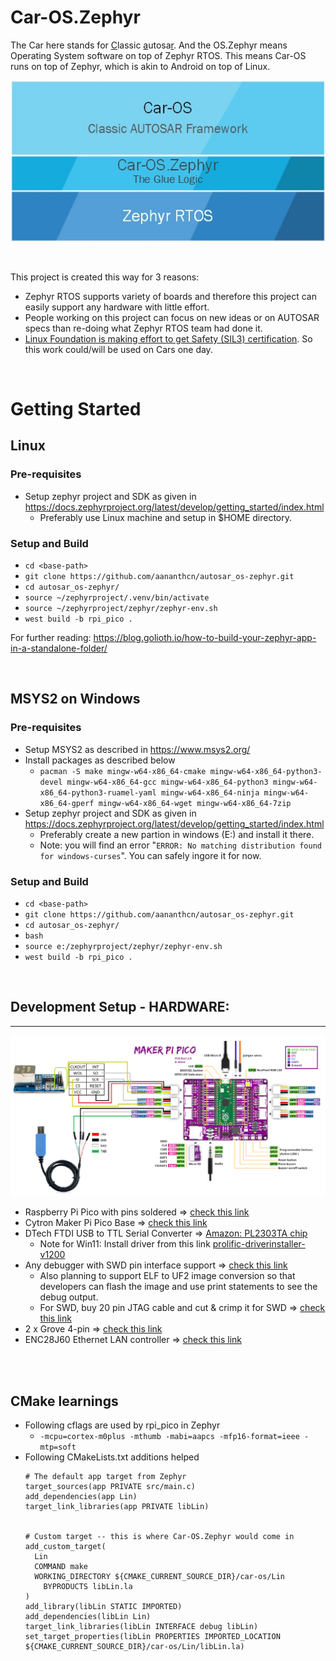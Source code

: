 # Car-OS.Zephyr
The Car here stands for <u>C</u>lassic <u>a</u>utosa<u>r</u>. And the OS.Zephyr means Operating System software on top of Zephyr RTOS. This means Car-OS runs on top of Zephyr, which is akin to Android on top of Linux. 

![Pi Pico Development Setup](docs/Car-OS.Zephyr.jpg?raw=true "Title")

<br>

This project is created this way for 3 reasons:
 * Zephyr RTOS supports variety of boards and therefore this project can easily support any hardware with little effort.
 * People working on this project can focus on new ideas or on AUTOSAR specs than re-doing what Zephyr RTOS team had done it.
 * [Linux Foundation is making effort to get Safety (SIL3) certification](https://www.zephyrproject.org/update-safety-standard-compliance/). So this work could/will be used on Cars one day.


<br>

# Getting Started
## Linux

### Pre-requisites
 * Setup zephyr project and SDK as given in https://docs.zephyrproject.org/latest/develop/getting_started/index.html
   * Preferably use Linux machine and setup in $HOME directory.


### Setup and Build
 * `cd <base-path>`
 * `git clone https://github.com/aananthcn/autosar_os-zephyr.git`
 * `cd autosar_os-zephyr/`
 * `source ~/zephyrproject/.venv/bin/activate`
 * `source ~/zephyrproject/zephyr/zephyr-env.sh`
 * `west build -b rpi_pico .`

For further reading: https://blog.golioth.io/how-to-build-your-zephyr-app-in-a-standalone-folder/

<br>

## MSYS2 on Windows

### Pre-requisites
 * Setup MSYS2 as described in https://www.msys2.org/
 * Install packages as described below
   * `pacman -S make mingw-w64-x86_64-cmake mingw-w64-x86_64-python3-devel mingw-w64-x86_64-gcc mingw-w64-x86_64-python3 mingw-w64-x86_64-python3-ruamel-yaml mingw-w64-x86_64-ninja mingw-w64-x86_64-gperf mingw-w64-x86_64-wget mingw-w64-x86_64-7zip`
 * Setup zephyr project and SDK as given in https://docs.zephyrproject.org/latest/develop/getting_started/index.html
   * Preferably create a new partion in windows (E:) and install it there.
   * Note: you will find an error "`ERROR: No matching distribution found for windows-curses`". You can safely ingore it for now.


### Setup and Build
 * `cd <base-path>`
 * `git clone https://github.com/aananthcn/autosar_os-zephyr.git`
 * `cd autosar_os-zephyr/`
 * `bash`
 * `source e:/zephyrproject/zephyr/zephyr-env.sh`
 * `west build -b rpi_pico .`

<br>

## Development Setup - HARDWARE:
----
![Pi Pico Development Setup](docs/rpi-pico-dev-setup.png?raw=true "Title")

* Raspberry Pi Pico with pins soldered => [check this link](https://robocraze.com/products/raspberry-pi-pico-with-headers-and-micro-usb-cable)
* Cytron Maker Pi Pico Base => [check this link](https://robu.in/product/cytron-maker-pi-pico-base-without-pico/)
* DTech FTDI USB to TTL Serial Converter => [Amazon: PL2303TA chip](https://amzn.eu/d/eYsRoTC)
  * Note for Win11: Install driver from this link [prolific-driverinstaller-v1200](https://www.driverscloud.com/en/services/GetInformationDriver/72590-84992/delock-pl2303-prolific-driverinstaller-v1200zip)
* Any debugger with SWD pin interface support => [check this link](https://in.rsdelivers.com/product/segger/80800-j-link-base/segger-j-link-base-emulator/1311319)
  * Also planning to support ELF to UF2 image conversion so that developers can flash the image and use print statements to see the debug output.
  * For SWD, buy 20 pin JTAG cable and cut & crimp it for SWD => [check this link](https://robu.in/product/2-54mm-pitch-20-pin-jtag-isp-avr-cable/)
* 2 x Grove 4-pin => [check this link](https://www.fabtolab.com/grove-universal-cable?search=grove%204%20pin)
* ENC28J60 Ethernet LAN controller => [check this link](https://robocraze.com/products/enc28j60-ethernet-lan-module)

<br><br>


## CMake learnings
 * Following cflags are used by rpi_pico in Zephyr
   * `-mcpu=cortex-m0plus -mthumb -mabi=aapcs -mfp16-format=ieee -mtp=soft`
 * Following CMakeLists.txt additions helped
    ```
    # The default app target from Zephyr
    target_sources(app PRIVATE src/main.c)
    add_dependencies(app Lin)
    target_link_libraries(app PRIVATE libLin)


    # Custom target -- this is where Car-OS.Zephyr would come in
    add_custom_target(
      Lin
      COMMAND make
      WORKING_DIRECTORY ${CMAKE_CURRENT_SOURCE_DIR}/car-os/Lin
	    BYPRODUCTS libLin.la
    )
    add_library(libLin STATIC IMPORTED)
    add_dependencies(libLin Lin)
    target_link_libraries(libLin INTERFACE debug libLin)
    set_target_properties(libLin PROPERTIES IMPORTED_LOCATION ${CMAKE_CURRENT_SOURCE_DIR}/car-os/Lin/libLin.la)
    ```
